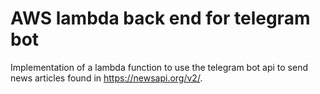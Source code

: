 # AWS lambda back end for telegram bot

Implementation of a lambda function to use the telegram bot api to send news articles found in https://newsapi.org/v2/.